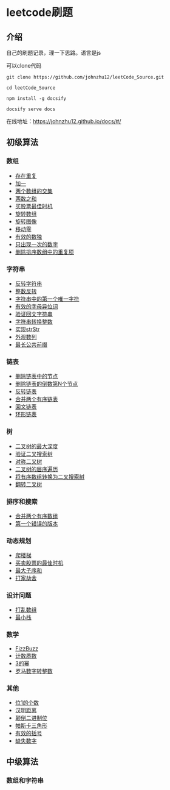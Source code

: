 # leetcode刷题

## 介绍

自己的刷题记录，理一下思路。语言是js

可以clone代码

```shell
git clone https://github.com/johnzhu12/leetCode_Source.git

cd leetCode_Source

npm install -g docsify

docsify serve docs
```

在线地址：https://johnzhu12.github.io/docs/#/

## 初级算法

### 数组

* [存在重复](./easy/Array/存在重复.md)
* [加一](./easy/Array/加一.md)
* [两个数组的交集](./easy/Array/两个数组的交集.md)
* [两数之和](./easy/Array/两数之和.md)
* [买股票最佳时机](./easy/Array/买股票最佳时机.md)
* [旋转数组](./easy/Array/旋转数组.md)
* [旋转图像](./easy/Array/旋转图像.md)
* [移动零](./easy/Array/移动零.md)
* [有效的数独](./easy/Array/有效的数独.md)
* [只出现一次的数字](./easy/Array/只出现一次的数字.md)
* [删除排序数组中的重复项](./easy/Array/删除排序数组中的重复项.md)

### 字符串

* [反转字符串](./easy/String/反转字符串.md)
* [整数反转](./easy/String/整数反转.md)
* [字符串中的第一个唯一字符](./easy/String/字符串中的第一个唯一字符.md)
* [有效的字母异位词](./easy/String/有效的字母异位词.md)
* [验证回文字符串](./easy/String/验证回文字符串.md)
* [字符串转换整数](./easy/String/字符串转换整数.md)
* [实现strStr](./easy/String/实现strStr.md)
* [外观数列](./easy/String/外观数列.md)
* [最长公共前缀](./easy/String/最长公共前缀.md)

### 链表

* [删除链表中的节点](./easy/LinkedList/删除链表中的节点.md)
* [删除链表的倒数第N个节点](./easy/LinkedList/删除链表的倒数第N个节点.md)
* [反转链表](./easy/LinkedList/反转链表.md)
* [合并两个有序链表](./easy/LinkedList/合并两个有序链表.md)
* [回文链表](./easy/LinkedList/回文链表.md)
* [环形链表](./easy/LinkedList/环形链表.md)

### 树

* [二叉树的最大深度](./easy/Tree/二叉树的最大深度.md)
* [验证二叉搜索树](./easy/Tree/验证二叉搜索树.md)
* [对称二叉树](./easy/Tree/对称二叉树.md)
* [二叉树的层序遍历](./easy/Tree/二叉树的层序遍历.md)
* [将有序数组转换为二叉搜索树](./easy/Tree/将有序数组转换为二叉搜索树.md)
* [翻转二叉树](./easy/Tree/翻转二叉树.md)

### 排序和搜索

* [合并两个有序数组](./easy/SortSearch/合并两个有序数组.md)
* [第一个错误的版本](./easy/SortSearch/第一个错误的版本.md)

### 动态规划

* [爬楼梯](./easy/DP/爬楼梯.md)
* [买卖股票的最佳时机](./easy/DP/买卖股票的最佳时机.md)
* [最大子序和](./easy/DP/最大子序和.md)
* [打家劫舍](./easy/DP/打家劫舍.md)

### 设计问题

* [打乱数组](./easy/Design/打乱数组.md)
* [最小栈](./easy/Design/最小栈.md)

### 数学

* [FizzBuzz](./easy/Math/FizzBuzz.md)
* [计数质数](./easy/Math/计数质数.md)
* [3的幂](./easy/Math/3的幂.md)
* [罗马数字转整数](./easy/Math/罗马数字转整数.md)

### 其他

* [位1的个数](./easy/Other/位1的个数.md)
* [汉明距离](./easy/Other/汉明距离.md)
* [颠倒二进制位](./easy/Other/颠倒二进制位.md)
* [帕斯卡三角形](./easy/Other/帕斯卡三角形.md)
* [有效的括号](./easy/Other/有效的括号.md)
* [缺失数字](./easy/Other/缺失数字.md)

## 中级算法

### 数组和字符串


